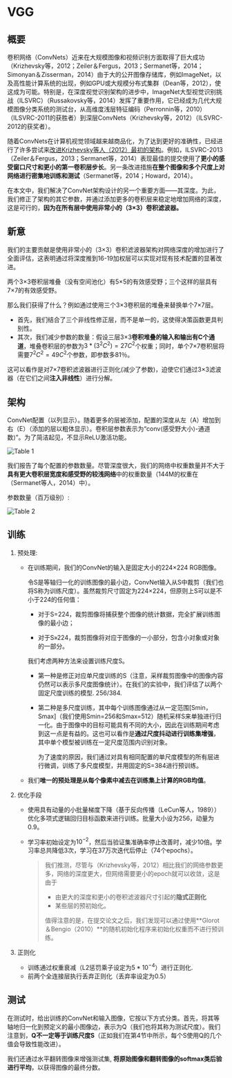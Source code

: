 # VGG

## 概要

卷积网络（ConvNets）近来在大规模图像和视频识别方面取得了巨大成功（Krizhevsky等，2012；Zeiler＆Fergus，2013；Sermanet等，2014；Simonyan＆Zisserman，2014）由于大的公开图像存储库，例如ImageNet，以及高性能计算系统的出现，例如GPU或大规模分布式集群（Dean等，2012），使这成为可能。特别是，在深度视觉识别架构的进步中，ImageNet大型视觉识别挑战（ILSVRC）（Russakovsky等，2014）发挥了重要作用，它已经成为几代大规模图像分类系统的测试台，从高维度浅层特征编码（Perronnin等，2010）（ILSVRC-2011的获胜者）到深层ConvNets（Krizhevsky等，2012）（ILSVRC-2012的获奖者）。

随着ConvNets在计算机视觉领域越来越商品化，为了达到更好的准确性，已经进行了许多尝试来<u>改进Krizhevsky等人（2012）最初的架构</u>。例如，ILSVRC-2013（Zeiler＆Fergus，2013；Sermanet等，2014）表现最佳的提交使用了**更小的感受窗口尺寸和更小的第一卷积层步长**。另一条改进措施**在整个图像和多个尺度上对网络进行密集地训练和测试**（Sermanet等，2014；Howard，2014）。

在本文中，我们解决了ConvNet架构设计的另一个重要方面——其深度。为此，我们修正了架构的其它参数，并通过添加更多的卷积层来稳定地增加网络的深度，这是可行的，**因为在所有层中使用非常小的（3×3）卷积滤波器。**

## 新意

我们的主要贡献是使用非常小的（3×3）卷积滤波器架构对网络深度的增加进行了全面评估，这表明通过将深度推到16-19加权层可以实现对现有技术配置的显著改进。

两个3×3卷积层堆叠（没有空间池化）有5×5的有效感受野；三个这样的层具有7×7的有效感受野。

那么我们获得了什么？例如通过使用三个3×3卷积层的堆叠来替换单个7×7层。

* 首先，我们结合了三个非线性修正层，而不是单一的，这使得决策函数更具判别性。
* 其次，我们减少参数的数量：假设三层3×3**卷积堆叠的输入和输出有C个通道**，堆叠卷积层的参数为$3*(3^2C^2)=27C^2$个权重；同时，单个7×7卷积层将需要$7^2C^2=49C^2$个参数，即参数多81％。

这可以看作是对7×7卷积滤波器进行正则化(减少了参数)，迫使它们通过3×3滤波器（在它们之间**注入非线性**）进行分解。

## 架构

ConvNet配置（以列显示）。随着更多的层被添加，配置的深度从左（A）增加到右（E）（添加的层以粗体显示）。卷积层参数表示为“conv⟨感受野大小⟩-通道数⟩”。为了简洁起见，不显示ReLU激活功能。

![Table 1](http://upload-images.jianshu.io/upload_images/3232548-a104f82ae41bc025.png?imageMogr2/auto-orient/strip%7CimageView2/2/w/1240)

我们报告了每个配置的参数数量。尽管深度很大，我们的网络中权重数量并不大于**具有更大卷积层宽度和感受野的较浅网络**中的权重数量（144M的权重在（Sermanet等人，2014）中）。

参数数量（百万级别）:

![Table 2](http://upload-images.jianshu.io/upload_images/3232548-eae7cd7adad61842.png?imageMogr2/auto-orient/strip%7CimageView2/2/w/1240)

## 训练

1. 预处理: 

   * 在训练期间，我们的ConvNet的输入是固定大小的224×224 RGB图像。

     令S是等轴归一化的训练图像的最小边，ConvNet输入从S中裁剪（我们也将S称为训练尺度）。虽然裁剪尺寸固定为224×224，但原则上S可以是不小于224的任何值：

     * 对于S=224，裁剪图像将捕获整个图像的统计数据，完全扩展训练图像的最小边；

     * 对于S»224，裁剪图像将对应于图像的一小部分，包含小对象或对象的一部分。

     我们考虑两种方法来设置训练尺度S。

     * 第一种是修正对应单尺度训练的S（注意，采样裁剪图像中的图像内容仍然可以表示多尺度图像统计）。在我们的实验中，我们评估了以两个固定尺度训练的模型. 256/384.

     * 第二种是多尺度训练，其中每个训练图像通过从一定范围[Smin，Smax]（我们使用Smin=256和Smax=512）随机采样S来单独进行归一化。由于图像中的目标可能具有不同的大小，因此在训练期间考虑到这一点是有益的。这也可以看作是**通过尺度抖动进行训练集增强**，其中单个模型被训练在一定尺度范围内识别对象。

       为了速度的原因，我们通过对具有相同配置的单尺度模型的所有层进行微调，训练了多尺度模型，并用固定的S=384进行预训练。

   * 我们**唯一的预处理是从每个像素中减去在训练集上计算的RGB均值**。

2. 优化手段

   * 使用具有动量的小批量梯度下降（基于反向传播（LeCun等人，1989））优化多项式逻辑回归目标函数来进行训练。批量大小设为256，动量为0.9。

   * 学习率初始设定为$10^{−2}$，然后当验证集准确率停止改善时，减少10倍。学习率总共降低3次，学习在37万次迭代后停止（74个epochs）。

     > 我们推测，尽管与（Krizhevsky等，2012）相比我们的网络参数更多，网络的深度更大，但网络需要更小的epoch就可以收敛，这是由于
     >
     > * 由更大的深度和更小的卷积滤波器尺寸引起的**隐式正则化**
     > * 某些层的预初始化。
     >
     > 值得注意的是，在提交论文之后，我们发现可以通过使用**Glorot＆Bengio（2010）**的随机初始化程序来初始化权重而不进行预训练。

3. 正则化
   * 训练通过权重衰减（L2惩罚乘子设定为$5*10^{−4}$）进行正则化.
   * 前两个全连接层执行丢弃正则化（丢弃率设定为0.5）

## 测试

在测试时，给出训练的ConvNet和输入图像，它按以下方式分类。首先，将其等轴地归一化到预定义的最小图像边，表示为Q（我们也将其称为测试尺度）。我们注意到，**Q不一定等于训练尺度S**（正如我们在第4节中所示，每个S使用Q的几个值会导致性能改进）。

我们还通过水平翻转图像来增强测试集, **将原始图像和翻转图像的softmax类后验进行平均**，以获得图像的最终分数。

